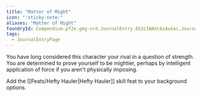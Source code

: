 ```yaml
---
title: "Matter of Might"
icon: ":sticky-note:"
aliases: "Matter of Might"
foundryId: Compendium.pf2e.gmg-srd.JournalEntry.652cIWAXc8zAxkac.JournalEntryPage.5AX2xylsaIlRGF8e
tags:
  - JournalEntryPage
---
```

You have long considered this character your rival in a question of strength. You are determined to prove yourself to be mightier, perhaps by intelligent application of force if you aren't physically imposing.

Add the [[Feats/Hefty Hauler|Hefty Hauler]] skill feat to your background options.